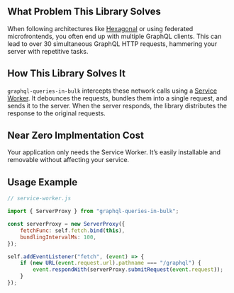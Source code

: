 ## What Problem This Library Solves
When following architectures like [Hexagonal](https://en.wikipedia.org/wiki/Hexagonal_architecture_(software)) or using federated microfrontends, you often end up with multiple GraphQL clients. This can lead to over 30 simultaneous GraphQL HTTP requests, hammering your server with repetitive tasks.

## How This Library Solves It

`graphql-queries-in-bulk` intercepts these network calls using a [Service Worker](https://developer.mozilla.org/en-US/docs/Web/API/Service_Worker_API). It debounces the requests, bundles them into a single request, and sends it to the server. When the server responds, the library distributes the response to the original requests.

## Near Zero Implmentation Cost

Your application only needs the Service Worker. It’s easily installable and removable without affecting your service.

## Usage Example

```js
// service-worker.js

import { ServerProxy } from "graphql-queries-in-bulk";

const serverProxy = new ServerProxy({
	fetchFunc: self.fetch.bind(this),
	bundlingIntervalMs: 100,
});

self.addEventListener("fetch", (event) => {
	if (new URL(event.request.url).pathname === "/graphql") {
		event.respondWith(serverProxy.submitRequest(event.request));
	}
});
```
